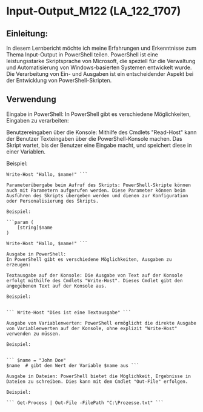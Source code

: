 # Input-Output_M122 (LA_122_1707)


## Einleitung:
In diesem Lernbericht möchte ich meine Erfahrungen und Erkenntnisse zum Thema Input-Output in PowerShell teilen. PowerShell ist eine leistungsstarke Skriptsprache von Microsoft, die speziell für die Verwaltung und Automatisierung von Windows-basierten Systemen entwickelt wurde. Die Verarbeitung von Ein- und Ausgaben ist ein entscheidender Aspekt bei der Entwicklung von PowerShell-Skripten.


## Verwendung
Eingabe in PowerShell:
In PowerShell gibt es verschiedene Möglichkeiten, Eingaben zu verarbeiten:

Benutzereingaben über die Konsole: Mithilfe des Cmdlets "Read-Host" kann der Benutzer Texteingaben über die PowerShell-Konsole machen. Das Skript wartet, bis der Benutzer eine Eingabe macht, und speichert diese in einer Variablen.

Beispiel:


``` $name = Read-Host "Geben Sie Ihren Namen ein"
Write-Host "Hallo, $name!" ```

Parameterübergabe beim Aufruf des Skripts: PowerShell-Skripte können auch mit Parametern aufgerufen werden. Diese Parameter können beim Ausführen des Skripts übergeben werden und dienen zur Konfiguration oder Personalisierung des Skripts.

Beispiel:

```param (
    [string]$name
)

Write-Host "Hallo, $name!" ```

Ausgabe in PowerShell:
In PowerShell gibt es verschiedene Möglichkeiten, Ausgaben zu erzeugen:

Textausgabe auf der Konsole: Die Ausgabe von Text auf der Konsole erfolgt mithilfe des Cmdlets "Write-Host". Dieses Cmdlet gibt den angegebenen Text auf der Konsole aus.

Beispiel:


``` Write-Host "Dies ist eine Textausgabe" ```

Ausgabe von Variablenwerten: PowerShell ermöglicht die direkte Ausgabe von Variablenwerten auf der Konsole, ohne explizit "Write-Host" verwenden zu müssen.

Beispiel:


``` $name = "John Doe"
$name  # gibt den Wert der Variable $name aus ```

Ausgabe in Dateien: PowerShell bietet die Möglichkeit, Ergebnisse in Dateien zu schreiben. Dies kann mit dem Cmdlet "Out-File" erfolgen.

Beispiel:

``` Get-Process | Out-File -FilePath "C:\Prozesse.txt" ```
